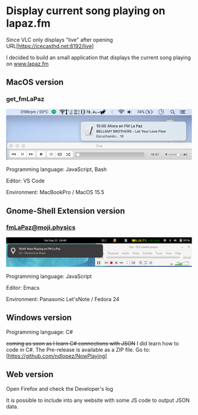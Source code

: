 # Display current song playing on lapaz.fm

Since VLC only displays "live" after opening URL[https://icecasthd.net:6192/live]

I decided to build an small application that displays the current song playing on www.lapaz.fm

## MacOS version
### get_fmLaPaz

![Notification](get_fmLaPaz/now_fmLaPaz.png)

Programming language: JavaScript, Bash

Editor: VS Code

Environment: MacBookPro / MacOS 15.5

## Gnome-Shell Extension version
### fmLaPaz@moji.physics
![Notification](fmLaPaz@moji.physics/now_fmLaPaz.png)

Programming language: JavaScript

Editor: Emacs

Environment: Panasonic Let'sNote / Fedora 24

## Windows version
Programming language: C#

~~coming as soon as I learn C# connections with JSON~~
I did learn how to code in C#. The Pre-release is available as a ZIP file.
Go to: [https://github.com/ndlopez/NowPlaying]

## Web version

Open Firefox and check the Developer's log

It is possible to include into any website with some JS code to output JSON data. 
